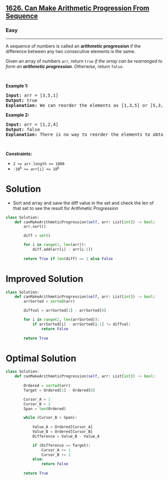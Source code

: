 <h2><a href="https://leetcode.com/problems/can-make-arithmetic-progression-from-sequence">1626. Can Make Arithmetic Progression From Sequence</a></h2><h3>Easy</h3><hr><p>A sequence of numbers is called an <strong>arithmetic progression</strong> if the difference between any two consecutive elements is the same.</p>

<p>Given an array of numbers <code>arr</code>, return <code>true</code> <em>if the array can be rearranged to form an <strong>arithmetic progression</strong>. Otherwise, return</em> <code>false</code>.</p>

<p>&nbsp;</p>
<p><strong class="example">Example 1:</strong></p>

<pre>
<strong>Input:</strong> arr = [3,5,1]
<strong>Output:</strong> true
<strong>Explanation: </strong>We can reorder the elements as [1,3,5] or [5,3,1] with differences 2 and -2 respectively, between each consecutive elements.
</pre>

<p><strong class="example">Example 2:</strong></p>

<pre>
<strong>Input:</strong> arr = [1,2,4]
<strong>Output:</strong> false
<strong>Explanation: </strong>There is no way to reorder the elements to obtain an arithmetic progression.
</pre>

<p>&nbsp;</p>
<p><strong>Constraints:</strong></p>

<ul>
	<li><code>2 &lt;= arr.length &lt;= 1000</code></li>
	<li><code>-10<sup>6</sup> &lt;= arr[i] &lt;= 10<sup>6</sup></code></li>
</ul>

# Solution 
* Sort and array and save the diff value in the set and check the len of that set to see the result for Arithmetic Progression 

```python
class Solution:
    def canMakeArithmeticProgression(self, arr: List[int]) -> bool:
        arr.sort()

        diff = set()

        for i in range(1, len(arr)):
            diff.add(arr[i] - arr[i-1])
        
        return True if len(diff) == 1 else False
```

# Improved Solution 
```python
class Solution:
    def canMakeArithmeticProgression(self, arr: List[int]) -> bool:
        arrSorted = sorted(arr)

        diffval = arrSorted[1] - arrSorted[0]

        for i in range(2, len(arrSorted)):
            if arrSorted[i] - arrSorted[i-1] != diffval:
                return False
        
        return True
````

# Optimal Solution 
```python
class Solution:
    def canMakeArithmeticProgression(self, arr: List[int]) -> bool:
        
        Ordered = sorted(arr)
        Target = Ordered[1] - Ordered[0]

        Cursor_A = 1
        Cursor_B = 2
        Span = len(Ordered)

        while (Cursor_B < Span):
            
            Value_A = Ordered[Cursor_A]
            Value_B = Ordered[Cursor_B]
            Difference = Value_B - Value_A

            if (Difference == Target):
                Cursor_A += 1
                Cursor_B += 1
            else:
                return False
        
        return True
```
